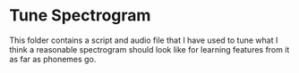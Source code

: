 # Tune Spectrogram

This folder contains a script and audio file that I have used to tune what I think a reasonable
spectrogram should look like for learning features from it as far as phonemes go.

